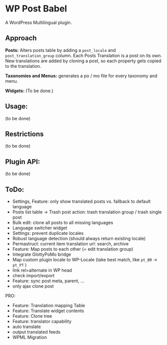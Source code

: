 WP Post Babel
===============

A WordPress Multilingual plugin.

Approach
--------
**Posts:** Alters posts table by adding a `post_locale` and `post_translation_group` column.
Each Posts Translation is a post on its own. New translations are added by cloning a post, 
so each property gets copied to the translation.

**Taxonomies and Menus:** generates a po / mo file for every taxonomy and menu.

**Widgets:** (To be done.)

Usage:
------
(to be done)

Restrictions
------------
(to be done)

Plugin API:
-----------
(to be done)

ToDo:
-----
- Settings, Feature: only show translated posts vs. fallback to default language
- Posts list table -> Trash post action: trash translation group / trash single post
- Bulk edit: clone all posts to all missing languages
- Language switcher widget
- Settings: prevent duplicate locales
- Robust language detection (should always return existing locale)
- Permastruct: current item translation url: search, archive
- Feature: Map posts to each other (= edit translation group)
- Integrate GlottyPoMo bridge
- Map custom plugin locale to WP-Locale (take best match, like `pt_BR` -> `pt_PT` )
- link rel=alternate in WP head
- check import/export
- Feature: sync post meta, parent, ...
- only ajax clone post

PRO:
- Feature: Translation mapping Table
- Feature: Translate widget contents
- Feature: Clone tree
- Feature: translator capability
- auto translate
- output translated feeds
- WPML Migration